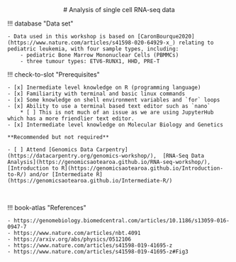 <center>
# Analysis of single cell RNA-seq data
</center>


!!! database "Data set"

    - Data used in this workshop is based on [CaronBourque2020](https://www.nature.com/articles/s41598-020-64929-x_) relating to pediatric leukemia, with four sample types, including:
        - pediatric Bone Marrow Mononuclear Cells (PBMMCs)
        - three tumour types: ETV6-RUNX1, HHD, PRE-T



!!! check-to-slot "Prerequisites"
 
    - [x] Inermediate level knowledge on R (programming language)
    - [x] Familiarity with terminal and basic linux commands
    - [x] Some knowledge on shell environment variables and `for` loops
    - [x] Ability to use a terminal based text editor such as `nano` 
        * [ ] This is not much of an issue as we are using JupyterHub which has a more friendlier text editor.   
    - [x] Intermediate level knowledge on Molecular Biology and Genetics

    **Recommended but not required**

    - [ ] Attend [Genomics Data Carpentry](https://datacarpentry.org/genomics-workshop/),  [RNA-Seq Data Analysis](https://genomicsaotearoa.github.io/RNA-seq-workshop/), [Introduction to R](https://genomicsaotearoa.github.io/Introduction-to-R/) and/or [Intermediate R](https://genomicsaotearoa.github.io/Intermediate-R/)

<br>

!!! book-atlas "References"

    - https://genomebiology.biomedcentral.com/articles/10.1186/s13059-016-0947-7
    - https://www.nature.com/articles/nbt.4091
    - https://arxiv.org/abs/physics/0512106
    - https://www.nature.com/articles/s41598-019-41695-z
    - https://www.nature.com/articles/s41598-019-41695-z#Fig3